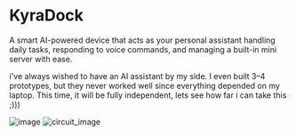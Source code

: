 # KyraDock
A smart AI-powered device that acts as your personal assistant handling daily tasks, responding to voice commands, and managing a built-in mini server with ease.

i've always wished to have an AI assistant by my side. I even built 3–4 prototypes, but they never worked well since everything depended on my laptop. This time, it will be fully independent, lets see how far i can take this ;)))

![image](https://github.com/user-attachments/assets/d6104051-f8e8-45f2-83b8-3e69d809ea63)
![circuit_image](https://github.com/user-attachments/assets/afa9accb-38dd-4b0b-ab45-64b769153a92)
